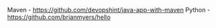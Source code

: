 Maven - https://github.com/devopshint/java-app-with-maven
Python - https://github.com/brianmyers/hello
